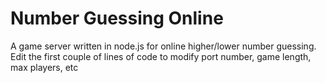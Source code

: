 # Number Guessing Online
A game server written in node.js for online higher/lower number guessing.
Edit the first couple of lines of code to modify port number, game length, max players, etc
